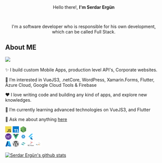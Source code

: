 <p align="center">Hello there!, <strong>I'm Serdar Ergün</strong></p>

<br />

<p align="center">I'm a software developer who is responsible for his own development, which can be called Full Stack.</p>

## About ME ##

![](https://komarev.com/ghpvc/?username=generalgord&style=flat-square)

✨ I build custom Mobile Apps, production level API's, Corporate websites.

👀 I’m interested in VueJS3, .netCore, WordPress, Xamarin.Forms, Flutter, Azure Cloud, Google Cloud Tools & Firebase

❤️ I love writing code and building any kind of apps, and explore new knowledges.

🌱 I’m currently learning advanced technologies on VueJS3, and Flutter

💬 Ask me about anything [here](https://github.com/generalgord/generalgord/issues)

<code><img height="20" alt="javascript" src="https://raw.githubusercontent.com/github/explore/80688e429a7d4ef2fca1e82350fe8e3517d3494d/topics/javascript/javascript.png"></code>
<code><img height="20" alt="typescript" src="https://raw.githubusercontent.com/github/explore/80688e429a7d4ef2fca1e82350fe8e3517d3494d/topics/typescript/typescript.png"></code>
<code><img height="20" alt="nodejs" src="https://raw.githubusercontent.com/github/explore/80688e429a7d4ef2fca1e82350fe8e3517d3494d/topics/nodejs/nodejs.png"></code>    
<code><img height="20" alt="nodejs" src="https://raw.githubusercontent.com/github/explore/80688e429a7d4ef2fca1e82350fe8e3517d3494d/topics/dotnet/dotnet.png"></code>
<code><img height="20" alt="nodejs" src="https://raw.githubusercontent.com/github/explore/80688e429a7d4ef2fca1e82350fe8e3517d3494d/topics/vue/vue.png"></code>
<code><img height="20" alt="nodejs" src="https://raw.githubusercontent.com/github/explore/80688e429a7d4ef2fca1e82350fe8e3517d3494d/topics/xamarin/xamarin.png"></code>
<code><img height="20" alt="nodejs" src="https://raw.githubusercontent.com/github/explore/80688e429a7d4ef2fca1e82350fe8e3517d3494d/topics/flutter/flutter.png"></code>    
<code><img height="20" alt="nodejs" src="https://raw.githubusercontent.com/github/explore/80688e429a7d4ef2fca1e82350fe8e3517d3494d/topics/azure/azure.png"></code>
<code><img height="20" alt="nodejs" src="https://raw.githubusercontent.com/github/explore/80688e429a7d4ef2fca1e82350fe8e3517d3494d/topics/wordpress/wordpress.png"></code>
<code><img height="20" alt="nodejs" src="https://raw.githubusercontent.com/github/explore/80688e429a7d4ef2fca1e82350fe8e3517d3494d/topics/tailwind/tailwind.png"></code>
<code><img height="20" alt="nodejs" src="https://github.com/github/explore/blob/4b4fe26ea220c2e1b3c23ec0b2bf8268ddf152d4/topics/sql-server/sql-server.png"></code>
<code><img height="20" alt="nodejs" src="https://raw.githubusercontent.com/github/explore/80688e429a7d4ef2fca1e82350fe8e3517d3494d/topics/mysql/mysql.png"></code>



<a href="https://github.com/generalgord/github-readme-stats">
<img align="center" src="https://github-readme-stats.vercel.app/api?username=generalgord&show_icons=true&include_all_commits=true&theme=radical&count_private=true&hide_border=true" alt="Serdar Ergün's github stats" />
</a>

<br />
<br />

